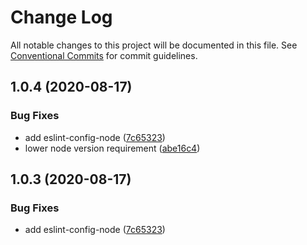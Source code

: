 # Change Log

All notable changes to this project will be documented in this file.
See [Conventional Commits](https://conventionalcommits.org) for commit guidelines.

## 1.0.4 (2020-08-17)


### Bug Fixes

* add eslint-config-node ([7c65323](https://github.com/devpulsion/configs/commit/7c65323c89369f3a032db328edd6c9428d2c2e66))
* lower node version requirement ([abe16c4](https://github.com/devpulsion/configs/commit/abe16c42c15d519fab66bbcfecd778694f5839a5))





## 1.0.3 (2020-08-17)


### Bug Fixes

* add eslint-config-node ([7c65323](https://github.com/devpulsion/configs/commit/7c65323c89369f3a032db328edd6c9428d2c2e66))

